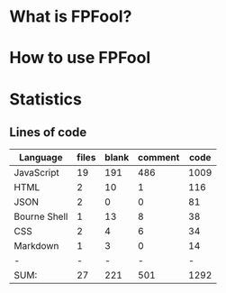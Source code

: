 # What is FPFool?

# How to use FPFool

# Statistics

## Lines of code
|Language                     |files          |blank        |comment           |code|
|-----------------------------|---------------|-------------|------------------|----|
|JavaScript                   |   19          |  191        |    486           |1009|
|HTML                         |    2          |   10        |      1           | 116|
|JSON                         |    2          |    0        |      0           |  81|
|Bourne Shell                 |    1          |   13        |      8           |  38|
|CSS                          |    2          |    4        |      6           |  34|
|Markdown                     |    1          |    3        |      0           |  14|
|-                            |-              |-            |-                 |-   |
|SUM:                         |   27          |  221        |    501           |1292|
